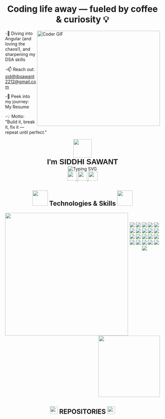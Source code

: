 <h1 align="center">Coding life away — fueled by coffee & curiosity 💡</h1> 

<img align="right" alt="Coder GIF" height=310 width=400 src="https://i.pinimg.com/originals/e7/26/c7/e726c74ac081eed50feee1433d12c998.gif" />

-🌱  Diving into Angular (and loving the chaos!), and sharpening my DSA skills 

-📫 Reach out: siddhibsawant2212@gmail.com

-📄 Peek into my journey: My Resume

-💡 Motto: "Build it, break it, fix it — repeat until perfect."
<!-- <h3 align="left">Connect with me:</h3>
<p align="left">
</p> -->

<p align="center">
  <img src="https://i.pinimg.com/originals/4b/8c/7b/4b8c7bfc0cb49f587ea958393d94f020.gif" width="60" />
  <br>
  <strong style="font-size: 24px; font-family: 'Outfit', sans-serif;">I'm SIDDHI SAWANT</strong>
  <br>
  <img src="https://readme-typing-svg.demolab.com?font=Outfit&pause=1000&center=true&vCenter=true&width=435&color=F76E6E&lines=Hi,+I'm+an+IT+Engineer;I'm+a+Software+Developer;I'm+a+UI%2FUX+Designer;I'm+a+Freelancer;I'm+a+Home+Baker" alt="Typing SVG" />
  <br>
  <a href="https://github.com/siddhi22rachit" target="_blank">
    <img src="https://cdn.jsdelivr.net/gh/devicons/devicon/icons/github/github-original.svg" width="30" />
  </a>
 
  <a href="https://www.linkedin.com/in/siddhisawant22/" target="_blank">
    <img src="https://cdn.jsdelivr.net/gh/devicons/devicon/icons/linkedin/linkedin-original.svg" width="30" />
  </a>
 
  <a href="https://siddhiportfolio.vercel.app/" target="_blank">
    <img src="https://cdn-icons-png.flaticon.com/512/841/841364.png" width="30" />
  </a>
</p>


<p align="center">
  
</p>

<h2 align="center">
  <img src="https://media.giphy.com/media/jSKBmKkvo2dPQQtsR1/giphy.gif" width="50">
  Technologies & Skills
  <img src="https://media.giphy.com/media/jSKBmKkvo2dPQQtsR1/giphy.gif" width="50">
</h2>
<!-- <br> -->
<!-- Language and GIF Cards -->
<img align="left" src="https://github-readme-stats.vercel.app/api/top-langs/?username=siddhi22rachit&langs_count=10&layout=compact&theme=transparent&border_radius=50&background=FF5B5B00&stroke=FF0056&hide_border=true&title_color=5CCA6D&text_color=90ABFF" width="400">
<img align='right' src="https://media.giphy.com/media/HwBlFQZFcAoUcPHZdX/giphy.gif" width="200">

<!-- Tech Stack Badges -->
<br>

<p align="center">
  <img src="https://img.shields.io/badge/JavaScript-F7DF1E?style=flat-square&logo=javascript&logoColor=222222"/>
  <img src="https://img.shields.io/badge/TypeScript-3178C6?style=flat-square&logo=typescript&logoColor=white"/>
  <img src="https://img.shields.io/badge/Node.js-43853D?style=flat-square&logo=node.js&logoColor=white"/>
  <img src="https://img.shields.io/badge/Express.js-000000?style=flat-square&logo=express&logoColor=white"/>
  <img src="https://img.shields.io/badge/MongoDB-4EA94B?style=flat-square&logo=mongodb&logoColor=white"/>
  
  <img src="https://img.shields.io/badge/Next.js-000000?style=flat-square&logo=next.js&logoColor=white"/>
  <img src="https://img.shields.io/badge/React-61DAFB?style=flat-square&logo=react&logoColor=222222"/>
  <img src="https://img.shields.io/badge/Angular-DD0031?style=flat-square&logo=angular&logoColor=white"/>
  <img src="https://img.shields.io/badge/Tailwind_CSS-38B2AC?style=flat-square&logo=tailwind-css&logoColor=white"/>
  <img src="https://img.shields.io/badge/Redux-764ABC?style=flat-square&logo=redux&logoColor=white"/>
  <img src="https://img.shields.io/badge/Firebase-FFCA28?style=flat-square&logo=firebase&logoColor=black"/>
  
  <img src="https://img.shields.io/badge/Python-3776AB?style=flat-square&logo=python&logoColor=white"/>
  <img src="https://img.shields.io/badge/Java-ED8B00?style=flat-square&logo=java&logoColor=white"/>
  <img src="https://img.shields.io/badge/npm-CB3837?style=flat-square&logo=npm&logoColor=white"/>
  <img src="https://img.shields.io/badge/Git-F05032?style=flat-square&logo=git&logoColor=white"/>
  <img src="https://img.shields.io/badge/GitHub-181717?style=flat-square&logo=github&logoColor=white"/>
  
  <img src="https://img.shields.io/badge/Postman-FF6C37?style=flat-square&logo=postman&logoColor=white"/>
  <img src="https://img.shields.io/badge/AWS-FF9900?style=flat-square&logo=amazon-aws&logoColor=black"/>
  <img src="https://img.shields.io/badge/Figma-F24E1E?style=flat-square&logo=figma&logoColor=white"/>
  <img src="https://img.shields.io/badge/Spline-FF7AC1?style=flat-square&logo=spline&logoColor=white"/>
  <img src="https://img.shields.io/badge/UI%2FUX-F26B83?style=flat-square&logo=adobe&logoColor=white"/>
</p>


<p  align="center">
<img src="https://user-images.githubusercontent.com/114053180/223065824-02021921-0562-4936-a1e9-6db07116d7d2.gif"  height="1" width="2000">
</p>
<h2 align="center"><img src="https://media.giphy.com/media/Z968Qd9K6UBO4uj7Oc/giphy.gif" height="25" width="25"> REPOSITORIES <img src="https://media.giphy.com/media/Z968Qd9K6UBO4uj7Oc/giphy.gif" height="25" width="25"> </h2>


